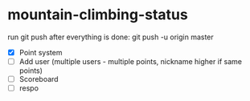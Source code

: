# mountain-climbing-status
run git push after everything is done: git push -u origin master
-[x] Point system
-[ ] Add user (multiple users - multiple points, nickname higher if same points)
-[ ] Scoreboard
-[ ] respo